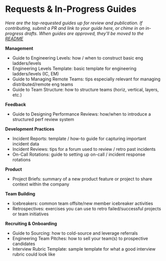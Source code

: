 # Requests & In-Progress Guides

*Here are the top-requested guides up for review and publication. If contributing, submit a PR and link to your guide here, or chime in on in-progress drafts. When guides are approved, they'll be moved to the <a href="README.md">README</a>*

**Management**
* Guide to Engineering Levels: how / when to construct basic eng ladders/levels 
* Engineering Levels Template: basic template for engineering ladders/levels (IC, EM)
* Guide to Managing Remote Teams: tips especially relevant for managing distributed/remote eng teams
* Guide to Team Structure: how to structure teams (horiz, vertical, layers, etc.)  

**Feedback**
* Guide to Designing Performance Reviews: how/when to introduce a structured perf review system

**Development Practices**
* Incident Reports: template / how-to guide for capturing important incident data
* Incident Reviews: tips for a forum used to review / retro past incidents
* On-Call Rotations: guide to setting up on-call / incident response rotations

**Product**
* Project Briefs: summary of a new product feature or project to share context within the company

**Team Building**
* Icebreakers: common team offsite/new member icebreaker activities
* Retrospectives: exercises you can use to retro failed/successful projects or team initiatives

**Recruiting & Onboarding**
* Guide to Sourcing: how to cold-source and leverage referrals
* Engineering Team Pitches: how to sell your team(s) to prospective candidates
* Interview Rubric Template: sample template for what a good interview rubric could look like
